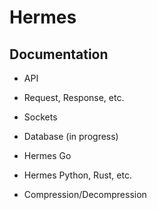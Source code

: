 # Hermes

## Documentation
- API
- Request, Response, etc.


- Sockets
- Database (in progress)
- Hermes Go
- Hermes Python, Rust, etc.
- Compression/Decompression